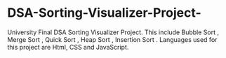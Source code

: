 # DSA-Sorting-Visualizer-Project-
University Final DSA Sorting Visualizer Project. This include Bubble Sort , Merge Sort , Quick Sort , Heap Sort , Insertion Sort . Languages used for this project are Html, CSS and JavaScript.

